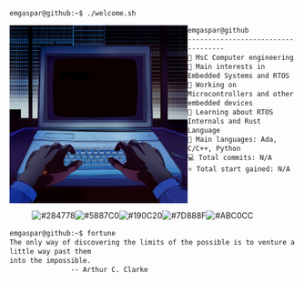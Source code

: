 ```console
emgaspar@github:~$ ./welcome.sh
```

<img align="left" src="https://github.com/emgaspar/emgaspar/blob/main/images/computer.jpg" alt="Computer" width="313" />

```
emgaspar@github
-----------------------------------
🏫 MsC Computer engineering
🔎 Main interests in Embedded Systems and RTOS
🔭 Working on Microcontrollers and other embedded devices
🌱 Learning about RTOS Internals and Rust Language
🌟 Main languages: Ada, C/C++, Python 
💻 Total commits: N/A
⭐ Total start gained: N/A 




```

<p align="left">
  &nbsp; &nbsp; &nbsp; &nbsp; &nbsp;
  <img alt="#284778" src="https://via.placeholder.com/15/284778/000000?text=+" width="25" height="20" /><img alt="#5887C0" src="https://via.placeholder.com/15/5887C0/000000?text=+" width="25" height="20" /><img alt="#190C20" src="https://via.placeholder.com/15/190C20/000000?text=+" width="25" height="20" /><img alt="#7D888F" src="https://via.placeholder.com/15/7D888F/000000?text=+" width="25" height="20" /><img alt="#ABC0CC" src="https://via.placeholder.com/15/ABC0CC/000000?text=+" width="25" height="20" />
</p>

```console
emgaspar@github:~$ fortune
The only way of discovering the limits of the possible is to venture a little way past them 
into the impossible.
               -- Arthur C. Clarke
```

